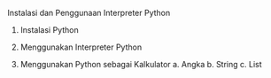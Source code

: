 Instalasi dan Penggunaan Interpreter Python

1. Instalasi Python

2. Menggunakan Interpreter Python

3. Menggunakan Python sebagai Kalkulator
   a. Angka
   b. String
   c. List
   
